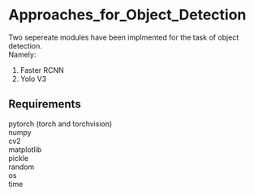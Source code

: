# Approaches_for_Object_Detection
Two sepereate modules have been implmented for the task of object detection. 
<br/>Namely:<br/>
1) Faster RCNN
2) Yolo V3

## Requirements
pytorch (torch and torchvision)<br/>
numpy<br/>
cv2<br/>
matplotlib<br/>
pickle<br/>
random<br/>
os<br/>
time<br/>
